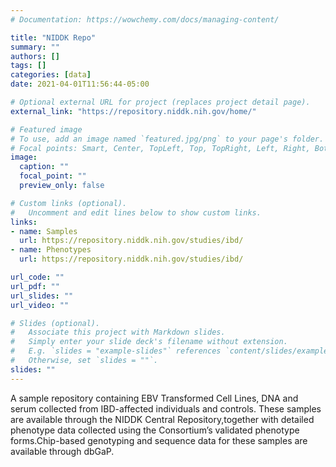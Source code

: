 ```yaml
---
# Documentation: https://wowchemy.com/docs/managing-content/

title: "NIDDK Repo"
summary: ""
authors: []
tags: []
categories: [data]
date: 2021-04-01T11:56:44-05:00

# Optional external URL for project (replaces project detail page).
external_link: "https://repository.niddk.nih.gov/home/"

# Featured image
# To use, add an image named `featured.jpg/png` to your page's folder.
# Focal points: Smart, Center, TopLeft, Top, TopRight, Left, Right, BottomLeft, Bottom, BottomRight.
image:
  caption: ""
  focal_point: ""
  preview_only: false

# Custom links (optional).
#   Uncomment and edit lines below to show custom links.
links:
- name: Samples
  url: https://repository.niddk.nih.gov/studies/ibd/
- name: Phenotypes
  url: https://repository.niddk.nih.gov/studies/ibd/

url_code: ""
url_pdf: ""
url_slides: ""
url_video: ""

# Slides (optional).
#   Associate this project with Markdown slides.
#   Simply enter your slide deck's filename without extension.
#   E.g. `slides = "example-slides"` references `content/slides/example-slides.md`.
#   Otherwise, set `slides = ""`.
slides: ""
---
```

A sample repository containing EBV Transformed Cell Lines, DNA and serum collected from IBD-affected individuals and controls. These samples are available through the NIDDK Central Repository,together with detailed phenotype data collected using the Consortium’s validated phenotype forms.Chip-based genotyping and sequence data for these samples are available through dbGaP.
